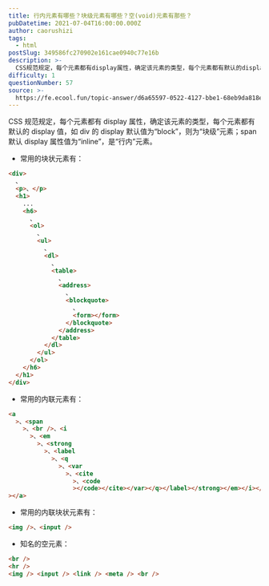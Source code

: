 ```yaml
---
title: 行内元素有哪些？块级元素有哪些？空(void)元素有那些？
pubDatetime: 2021-07-04T16:00:00.000Z
author: caorushizi
tags:
  - html
postSlug: 349586fc270902e161cae0940c77e16b
description: >-
  CSS规范规定，每个元素都有display属性，确定该元素的类型，每个元素都有默认的display值，如div的display默认值为“block”，则为“块级”元素；span默认display属性值
difficulty: 1
questionNumber: 57
source: >-
  https://fe.ecool.fun/topic-answer/d6a65597-0522-4127-bbe1-68eb9da818ee?orderBy=updateTime&order=desc&tagId=12
---
```


CSS 规范规定，每个元素都有 display 属性，确定该元素的类型，每个元素都有默认的 display 值，如 div 的 display 默认值为“block”，则为“块级”元素；span 默认 display 属性值为“inline”，是“行内”元素。

- 常用的块状元素有：

```html
<div>
  、
  <p>、</p>
  <h1>
    ...
    <h6>
      、
      <ol>
        、
        <ul>
          、
          <dl>
            、
            <table>
              、
              <address>
                、
                <blockquote>
                  、
                  <form></form>
                </blockquote>
              </address>
            </table>
          </dl>
        </ul>
      </ol>
    </h6>
  </h1>
</div>
```

- 常用的内联元素有：

```html
<a
  >、<span
    >、<br />、<i
      >、<em
        >、<strong
          >、<label
            >、<q
              >、<var
                >、<cite
                  >、<code
                  ></code></cite></var></q></label></strong></em></i></span
></a>
```

- 常用的内联块状元素有：

```html
<img />、<input />
```

- 知名的空元素：

```html
<br />
<hr />
<img /> <input /> <link /> <meta /> <br />
```
